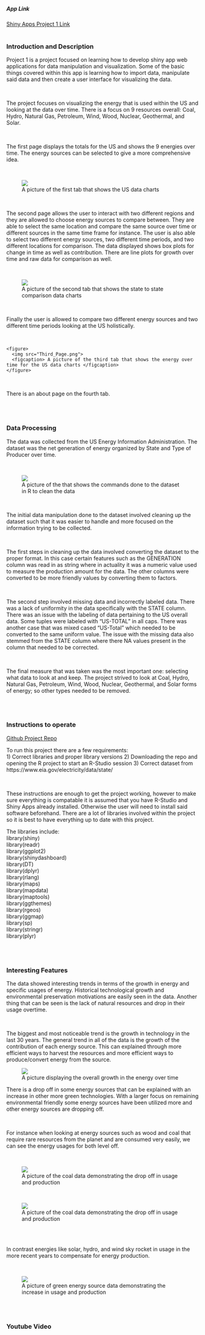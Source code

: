 <html> 
  <head> 
  </head> 
  
  <body>
  <h5> App Link </h5> 
  <a href = "https://vivekb.shinyapps.io/Project1/"> Shiny Apps Project 1 Link </a> 
  <br>
  <br>
  <div class = "description">
    <h3> Introduction and Description </h3> 
    <p> Project 1 is a project focused on learning how to develop shiny app web applications for data manipulation and visualization. Some of the basic things covered within this app is learning how to import data, manipulate said data and then create a user interface for visualizing the data. </p> 
    
   <br> 
    
   <p>  The project focuses on visualizing the energy that is used within the US and looking at the data over time. There is a focus on 9 resources overall: Coal, Hydro, Natural Gas, Petroleum, Wind, Wood, Nuclear, Geothermal, and Solar. </p> 
   
   <br> 
   
   <p> The first page displays the totals for the US and shows the 9 energies over time. The energy sources can be selected to give a more comprehensive idea. </p> 
   
   <br> 
   <figure> 
    <img src="First_Page.png"> 
  <figcaption> A picture of the first tab that shows the US data charts </figcaption> 
  </figure> 
   
   <br> 
   
   <p> The second page allows the user to interact with two different regions and they are allowed to choose energy sources to compare between. They are able to select the same location and compare the same source over time or different sources in the same time frame for instance. The user is also able to select two different energy sources, two different time periods, and two different locations for comparison. The data displayed shows box plots for change in time as well as contribution. There are line plots for growth over time and raw data for comparison as well. </p> 
   <br> 
   
   <figure> 
    <img src="Second_Page.png"> 
  <figcaption> A picture of the second tab that shows the state to state comparison data charts </figcaption> 
  </figure> 
   <br> 
   <p> Finally the user is allowed to compare two different energy sources and two different time periods looking at the US holistically.   </p>
    <br> 
    
    <figure> 
      <img src="Third_Page.png"> 
      <figcaption> A picture of the third tab that shows the energy over time for the US data charts </figcaption> 
    </figure> 

  <br>
  <p> There is an about page on the fourth tab. </p> 
  </div>
  
  <br>
  <br>
  
  <div class = "data_description"> 
  <h3> Data Processing </h3> 
  <p> 
  The data was collected from the US Energy Information Administration. The dataset was the net generation of energy organized by State and Type of Producer over time. 
  </p> 
  <br>
  <figure> 
    <img src="data_cleaning.png"> 
  <figcaption> A picture of the that shows the commands done to the dataset in R to clean the data</figcaption> 
  </figure> 
  <br>
  <p> 
    The initial data manipulation done to the dataset involved cleaning up the dataset such that it was easier to handle and more focused on the information trying to be collected.
  </p> 
  <br> 
  <p> 
    The first steps in cleaning up the data involved converting the dataset to the proper format. In this case certain features such as the GENERATION column was read in as string where in actuality it was a numeric value used to measure the production amount for the data. The other columns were converted to be more friendly values by converting them to factors. 

</p> 

<br> 
<p> 
  The second step involved missing data and incorrectly labeled data. There was a lack of uniformity in the data specifically with the STATE column. There was an issue with the labeling of data pertaining to the US overall data. Some tuples were labeled with “US-TOTAL” in all caps. There was another case that was mixed cased “US-Total” which needed to be converted to the same uniform value. The issue with the missing data also stemmed from the STATE column where there NA values present in the column that needed to be corrected. 
  </p> 
  <br> 
  <p> 
  The final measure that was taken was the most important one: selecting what data to look at and keep. The project strived to look at Coal, Hydro, Natural Gas, Petroleum, Wind, Wood, Nuclear, Geothermal, and Solar forms of energy; so other types needed to be removed. 
    </p> 
  </div> 
  
  <br> 
  <br> 
  
  <div class="instructions">
  <h3> Instructions to operate </h3>  
  <a href="https://github.com/Vivek2018/Project1-CS424"> Github Project Repo </a> 
  <p> 
    To run this project there are a few requirements: <br> 
    1) Correct libraries and proper library versions
    2) Downloading the repo and opening the R project to start an R-Studio session
    3) Correct dataset from https://www.eia.gov/electricity/data/state/
  </p>
  <br> 
  <p> These instructions are enough to get the project working, however to make sure everything is compatable it is assumed that you have R-Studio and Shiny Apps already installed. Otherwise the user will need to install said software beforehand. There are a lot of libraries involved within the project so it is best to have everything up to date with this project. <br>

The libraries include: <br> 
library(shiny) <br> 
library(readr) <br>
library(ggplot2) <br>
library(shinydashboard) <br>
library(DT) <br>
library(dplyr) <br>
library(rlang) <br>
library(maps) <br>
library(mapdata) <br>
library(maptools) <br>
library(ggthemes) <br>
library(rgeos) <br>
library(ggmap) <br>
library(sp) <br>
library(stringr) <br>
library(plyr) <br>
  </p>
  </div>
  
  <br> 
  <br> 
  
  <div class="facts"> 
  <h3> Interesting Features </h3> 
  <p> 
    The data showed interesting trends in terms of the growth in energy and specific usages of energy. Historical technological growth and environmental preservation motivations are easily seen in the data. Another thing that can be seen is the lack of natural resources and drop in their usage overtime. 
    </p> 
<br> 
  <p> 
    The biggest and most noticeable trend is the growth in technology in the last 30 years. The general trend in all of the data is the growth of the contribution of each energy source. This can explained through more efficient ways to harvest the resources and more efficient ways to produce/convert energy from the source. 
  </p> 
  <figure> 
    <img src="growth_in_energy.png"> 
  <figcaption> A picture displaying the overall growth in the energy over time </figcaption> 
  </figure> 
  <p> 
    There is a drop off in some energy sources that can be explained with an increase in other more green technologies. With a larger focus on remaining environmental friendly some energy sources have been utilized more and other energy sources are dropping off.
  </p> 
  <br> 
  <p> 
    For instance when looking at energy sources such as wood and coal that require rare resources from the planet and are consumed very easily, we can see the energy usages for both level off.
  </p> 
  <br> 
  
  
  <figure> 
    <img src="coal_over_time.png"> 
  <figcaption> A picture of the coal data demonstrating the drop off in usage and production </figcaption> 
  </figure> 
  <br>
  <figure> 
    <img src="wood_over_time.png"> 
  <figcaption> A picture of the coal data demonstrating the drop off in usage and production </figcaption> 
  </figure> 
  <br>
  <br>
  <p> 
    In contrast energies like solar, hydro, and wind sky rocket in usage in the more recent years to compensate for energy production. 
  </p>
  <br> 
  <figure> 
    <img src="clean_over_time.png"> 
  <figcaption> A picture of green energy source data demonstrating the increase in usage and production </figcaption> 
  </figure> 
  </div> 
  <br>
  <br>
  <div class="video"> 
  <h3> Youtube Video </h3> 
  </div>
  </body>
 </html>
